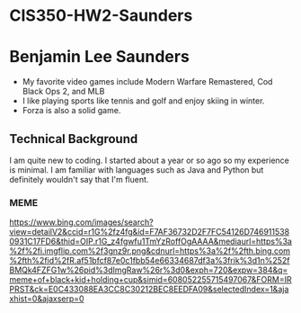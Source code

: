 # CIS350-HW2-Saunders
# Benjamin Lee Saunders
* My favorite video games include Modern Warfare Remastered, Cod Black Ops 2, and MLB 
* I like playing sports like tennis and golf and enjoy skiing in winter.
* Forza is also a solid game.
## Technical Background
I am quite new to coding. I started about a year or so ago so my experience is minimal. I am familiar with languages such as Java and Python but definitely wouldn't say that I'm fluent. 
### MEME
https://www.bing.com/images/search?view=detailV2&ccid=r1G%2fz4fg&id=F7AF36732D2F7FC54126D7469115380931C17FD6&thid=OIP.r1G_z4fgwfu1TmYzRoffOgAAAA&mediaurl=https%3a%2f%2fi.imgflip.com%2f3gnz9r.png&cdnurl=https%3a%2f%2fth.bing.com%2fth%2fid%2fR.af51bfcf87e0c1fbb54e66334687df3a%3frik%3d1n%252fBMQk4FZFG1w%26pid%3dImgRaw%26r%3d0&exph=720&expw=384&q=meme+of+black+kid+holding+cup&simid=608052255715497067&FORM=IRPRST&ck=E0C433088EA3CC8C30212BEC8EEDFA09&selectedIndex=1&ajaxhist=0&ajaxserp=0
